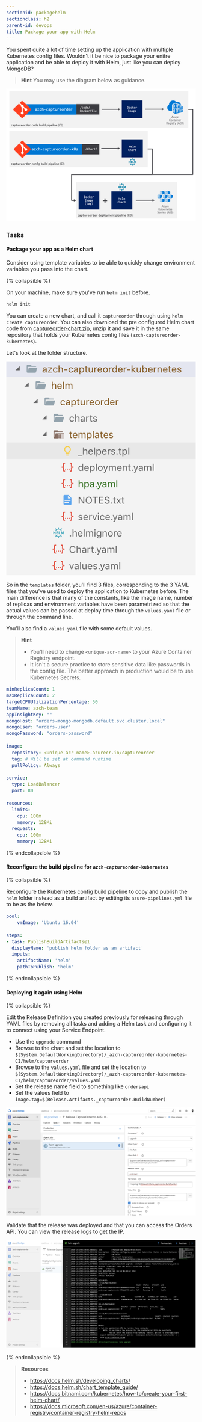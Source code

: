 ```yaml
---
sectionid: packagehelm
sectionclass: h2
parent-id: devops
title: Package your app with Helm
---
```


You spent quite a lot of time setting up the application with multiple Kubernetes config files. Wouldn't it be nice to package your enitre application and be able to deploy it with Helm, just like you can deploy MongoDB?

> **Hint** You may use the diagram below as guidance.

![Helm example](media/helm.png)

### Tasks

#### Package your app as a Helm chart

Consider using template variables to be able to quickly change environment variables you pass into the chart.

{% collapsible %}

On your machine, make sure you've run `helm init` before.

```sh
helm init
```

You can create a new chart, and call it `captureorder` through using `helm create captureorder`. You can also download the pre configured Helm chart code from [captureorder-chart.zip](yaml-solutions/devops/helm/captureorder-chart.zip), unzip it and save it in the same repository that holds your Kubernetes config files (`azch-captureorder-kubernetes`).

Let's look at the folder structure.

![Helm example](media/cicd/5-helm-tree.png)

So in the `templates` folder, you'll find 3 files, corresponding to the 3 YAML files that you've used to deploy the application to Kubernetes before. The main difference is that many of the constants, like the image name, number of replicas and environment variables have been parametrized so that the actual values can be passed at deploy time through the `values.yaml` file or through the command line.

You'll also find a `values.yaml` file with some default values.

> **Hint**
> - You'll need  to change `<unique-acr-name>` to your Azure Container Registry endpoint.
> - It isn't a secure practice to store sensitive data like passwords in the config file. The better approach in production would be to use Kubernetes Secrets.

```yaml
minReplicaCount: 1
maxReplicaCount: 2
targetCPUUtilizationPercentage: 50
teamName: azch-team
appInsightKey: ""
mongoHost: "orders-mongo-mongodb.default.svc.cluster.local"
mongoUser: "orders-user"
mongoPassword: "orders-password"

image:
  repository: <unique-acr-name>.azurecr.io/captureorder
  tag: # Will be set at command runtime
  pullPolicy: Always
  
service:
  type: LoadBalancer
  port: 80

resources:
  limits:
    cpu: 100m
    memory: 128Mi
  requests:
    cpu: 100m
    memory: 128Mi
```

{% endcollapsible %}

#### Reconfigure the build pipeline for `azch-captureorder-kubernetes`

{% collapsible %}

Reconfigure the Kubernetes config build pipeline to copy and publish the `helm` folder instead as a build artifact by editing its `azure-pipelines.yml` file to be as the below.

```yaml
pool:
    vmImage: 'Ubuntu 16.04'

steps:
- task: PublishBuildArtifacts@1
  displayName: 'publish helm folder as an artifact'
  inputs:
    artifactName: 'helm'
    pathToPublish: 'helm'
```

{% endcollapsible %}

#### Deploying it again using Helm

{% collapsible %}

Edit the Release Definition you created previously for releasing through YAML files by removing all tasks and adding a Helm task and configuring it to connect using your Service Endpoint.

- Use the `upgrade` command
- Browse to the chart and set the location to `$(System.DefaultWorkingDirectory)/_azch-captureorder-kubernetes-CI/helm/captureorder`
- Browse to the `values.yaml` file and set the location to `$(System.DefaultWorkingDirectory)/_azch-captureorder-kubernetes-CI/helm/captureorder/values.yaml`
- Set the release name field to something like `ordersapi`
- Set the values field to `image.tag=$(Release.Artifacts._captureorder.BuildNumber)`

![Release definition using helm](media/cicd/5-helm-upgrade.png)

Validate that the release was deployed and that you can access the Orders API. You can view the release logs to get the IP.

![Release using Helm is complete](media/cicd/5-helm-done.png)

{% endcollapsible %}

> **Resources**
> - <https://docs.helm.sh/developing_charts/>
> - <https://docs.helm.sh/chart_template_guide/>
> - <https://docs.bitnami.com/kubernetes/how-to/create-your-first-helm-chart/>
> - <https://docs.microsoft.com/en-us/azure/container-registry/container-registry-helm-repos>